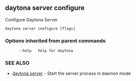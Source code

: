## daytona server configure

Configure Daytona Server

```
daytona server configure [flags]
```

### Options inherited from parent commands

```
      --help   help for daytona
```

### SEE ALSO

* [daytona server](daytona_server.md)	 - Start the server process in daemon mode

